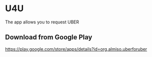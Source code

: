 U4U
=============

The app allows you to request UBER


Download from Google Play 
-------------------------
https://play.google.com/store/apps/details?id=org.almiso.uberforuber
